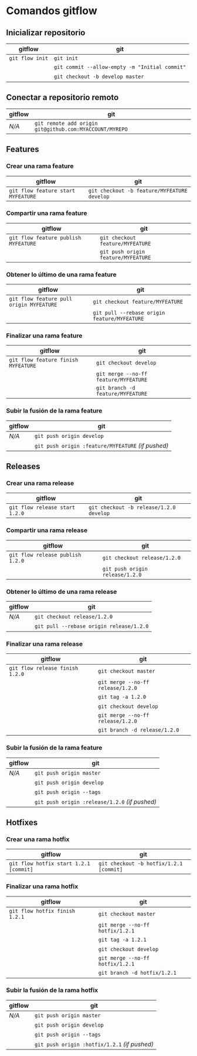 # Comandos gitflow

## Inicializar repositorio

gitflow | git
--------|-----
`git flow init` | `git init`
&nbsp; | `git commit --allow-empty -m "Initial commit"`
&nbsp; | `git checkout -b develop master`


## Conectar a repositorio remoto

gitflow | git
--------|-----
_N/A_ | `git remote add origin git@github.com:MYACCOUNT/MYREPO`


## Features

### Crear una rama feature 

gitflow | git
--------|-----
`git flow feature start MYFEATURE` | `git checkout -b feature/MYFEATURE develop`


### Compartir una rama feature

gitflow | git
--------|-----
`git flow feature publish MYFEATURE` | `git checkout feature/MYFEATURE`
&nbsp; | `git push origin feature/MYFEATURE`


### Obtener lo último de una rama feature

gitflow | git
--------|-----
`git flow feature pull origin MYFEATURE` | `git checkout feature/MYFEATURE`
&nbsp; | `git pull --rebase origin feature/MYFEATURE`


### Finalizar una rama feature 

gitflow | git
--------|-----
`git flow feature finish MYFEATURE` | `git checkout develop`
&nbsp; | `git merge --no-ff feature/MYFEATURE`
&nbsp; | `git branch -d feature/MYFEATURE`


### Subir la fusión de la rama feature

gitflow | git
--------|-----
_N/A_ | `git push origin develop`
&nbsp; | `git push origin :feature/MYFEATURE` _(if pushed)_


## Releases

### Crear una rama release

gitflow | git
--------|-----
`git flow release start 1.2.0` | `git checkout -b release/1.2.0 develop`


### Compartir una rama release 

gitflow | git
--------|-----
`git flow release publish 1.2.0` | `git checkout release/1.2.0`
&nbsp; | `git push origin release/1.2.0`


### Obtener lo último de una rama release 

gitflow | git
--------|-----
_N/A_ | `git checkout release/1.2.0`
&nbsp; | `git pull --rebase origin release/1.2.0`


### Finalizar una rama release

gitflow | git
--------|-----
`git flow release finish 1.2.0` | `git checkout master`
&nbsp; | `git merge --no-ff release/1.2.0`
&nbsp; | `git tag -a 1.2.0`
&nbsp; | `git checkout develop`
&nbsp; | `git merge --no-ff release/1.2.0`
&nbsp; | `git branch -d release/1.2.0`


### Subir la fusión de la rama feature

gitflow | git
--------|-----
_N/A_ | `git push origin master`
&nbsp; | `git push origin develop`
&nbsp; | `git push origin --tags`
&nbsp; | `git push origin :release/1.2.0` _(if pushed)_


## Hotfixes

### Crear una rama hotfix

gitflow | git
--------|-----
`git flow hotfix start 1.2.1 [commit]` | `git checkout -b hotfix/1.2.1 [commit]`


### Finalizar una rama hotfix

gitflow | git
--------|-----
`git flow hotfix finish 1.2.1` | `git checkout master`
&nbsp; | `git merge --no-ff hotfix/1.2.1`
&nbsp; | `git tag -a 1.2.1`
&nbsp; | `git checkout develop`
&nbsp; | `git merge --no-ff hotfix/1.2.1`
&nbsp; | `git branch -d hotfix/1.2.1`


### Subir la fusión de la rama hotfix

gitflow | git
--------|-----
_N/A_ | `git push origin master`
&nbsp; | `git push origin develop`
&nbsp; | `git push origin --tags`
&nbsp; | `git push origin :hotfix/1.2.1` _(if pushed)_

